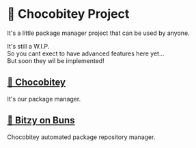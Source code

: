 # 🍫 Chocobitey Project

It's a little package manager project that can be used by anyone.

It's still a W.I.P.  
So you cant exect to have advanced features here yet...   
But soon they wil be implemented!

## [🍫 Chocobitey](https://github.com/Chocobitey/core)
It's our package manager.

## [🥯 Bitzy on Buns](https://github.com/Chocobitey/buns)
Chocobitey automated package repository manager.
